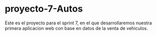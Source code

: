# proyecto-7-Autos
Este es el proyecto para el sprint 7, en el que desarrollaremos nuestra primera aplicacion web con base en datos de la venta de vehiculos.

